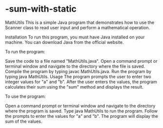 # -sum-with-static
MathUtils
This is a simple Java program that demonstrates how to use the Scanner class to read user input and perform a mathematical operation.

Installation
To run this program, you must have Java installed on your machine. You can download Java from the official website.

To run the program:

Save the code to a file named "MathUtils.java".
Open a command prompt or terminal window and navigate to the directory where the file is saved.
Compile the program by typing javac MathUtils.java.
Run the program by typing java MathUtils.
Usage
The program prompts the user to enter two integer values for "a" and "b". After the user enters the values, the program calculates their sum using the "sum" method and displays the result.

To use the program:

Open a command prompt or terminal window and navigate to the directory where the program is saved.
Type java MathUtils to run the program.
Follow the prompts to enter the values for "a" and "b".
The program will display the sum of the values.
